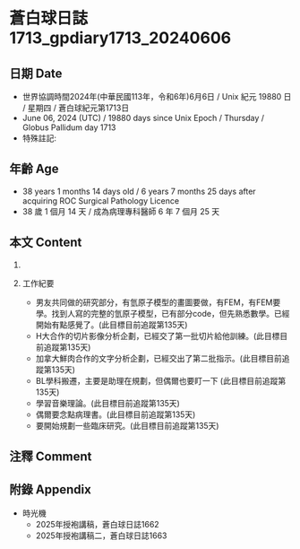 [_metadata_:encoding]: - "utf-8"
[_metadata_:language]: - "zh-Hant-TW"
[_metadata_:fileformat]: - "markdown"
[_metadata_:MIME_type]: - "text/plain"
[_metadata_:markdown_version]: - "commonmark version 0.30"
[_metadata_:markdown_spec]: - "https://spec.commonmark.org/0.30/"

# 蒼白球日誌1713_gpdiary1713_20240606 #

## 日期 Date ##

* 世界協調時間2024年(中華民國113年，令和6年)6月6日 / Unix 紀元 19880 日 / 星期四 / 蒼白球紀元第1713日
* June 06, 2024 (UTC) / 19880 days since Unix Epoch / Thursday / Globus Pallidum day 1713
* 特殊註記:

## 年齡 Age ##

* 38 years 1 months 14 days old / 6 years 7 months 25 days after acquiring ROC Surgical Pathology Licence
* 38 歲 1 個月 14 天 / 成為病理專科醫師 6 年 7 個月 25 天

## 本文 Content ##

1. 

2. 工作紀要

    - 男友共同做的研究部分，有氫原子模型的畫圖要做，有FEM，有FEM要學。找到人寫的完整的氫原子模型，已有部分code，但先熟悉數學。已經開始有點感覺了。(此目標目前追蹤第135天)
    - H大合作的切片影像分析企劃，已經交了第一批切片給他訓練。(此目標目前追蹤第135天)
    - 加拿大鮮肉合作的文字分析企劃，已經交出了第二批指示。(此目標目前追蹤第135天)
    - BL學科搬遷，主要是助理在規劃，但偶爾也要盯一下 (此目標目前追蹤第135天)
    - 學習音樂理論。(此目標目前追蹤第135天)
    - 偶爾要念點病理書。(此目標目前追蹤第135天)
    - 要開始規劃一些臨床研究。(此目標目前追蹤第135天)

## 注釋 Comment ##


## 附錄 Appendix ##

* 時光機
    - 2025年授袍講稿，蒼白球日誌1662
    - 2025年授袍講稿二，蒼白球日誌1663
